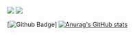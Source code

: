 <img src="https://img.shields.io/badge/42Seoul-000000?style=flat-square&logo=42&logoColor=white"/>

<img src="https://img.shields.io/badge/JavaScript-F7DF1E?style=flat-square&logo=JavaScript&logoColor=white"/>

[![Github Badge](https://img.shields.io/badge/Resister-boy?style=flat&logo=github&logoColor=white&link=https://github.com/Resister-boy/)]
[![Anurag's GitHub stats](https://github-readme-stats.vercel.app/api?username=Resister-boy)](https://github.com/anuraghazra/github-readme-stats)
